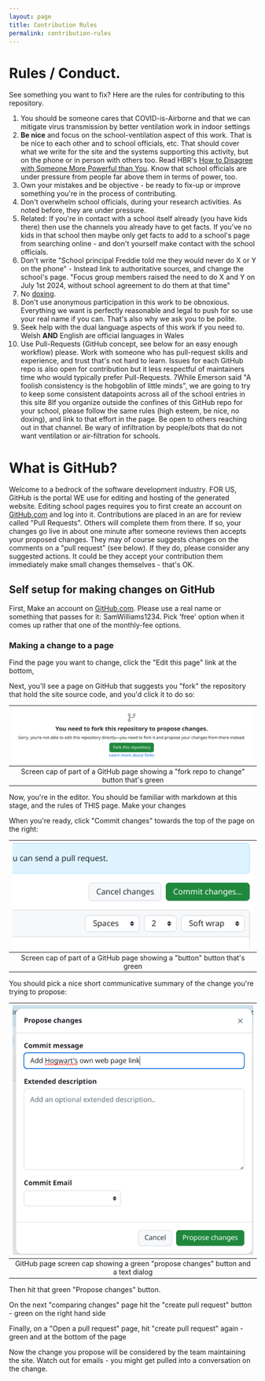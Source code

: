 ```yaml
---
layout: page
title: Contribution Rules
permalink: contribution-rules
---
```


# Rules / Conduct.

See something you want to fix?  Here are the rules for contributing to this repository.

1. You should be someone cares that COVID-is-Airborne and that we can mitigate virus transmission by better ventilation work in indoor settings 
2. **Be nice** and focus on the school-ventilation aspect of this work. That is be nice to each other and to school officials, etc. That should cover what we write for the site and the systems supporting this activity, but on the phone or in person with others too. Read HBR's [How to Disagree with Someone More Powerful than You](https://hbr.org/2016/03/how-to-disagree-with-someone-more-powerful-than-you). Know that school officials are under pressure from people far above them in terms of power, too.
3. Own your mistakes and be objective - be ready to fix-up or improve something you're in the process of contributing.
2. Don't overwhelm school officials, during your research activities. As noted before, they are under pressure. 
3. Related: If you're in contact with a school itself already (you have kids there) then use the channels you already have to get facts. If you've no kids in that school then maybe only get facts to add to a school's page from searching online - and don't yourself make contact with the school officials.
3. Don't write "School principal Freddie told me they would never do X or Y on the phone" - Instead link to authoritative sources, and change the school's page. "Focus group members raised the need to do X and Y on July 1st 2024, without school agreement to do them at that time"
3. No [doxing](https://en.wikipedia.org/wiki/Doxing).
6. Don't use anonymous participation in this work to be obnoxious. Everything we want is perfectly reasonable and legal to push for so use your real name if you can. That's also why we ask you to be polite.
7. Seek help with the dual language aspects of this work if you need to. Welsh **AND** English are official languages in Wales
5. Use Pull-Requests (GitHub concept, see below for an easy enough workflow) please. Work with someone who has pull-request skills and experience, and trust that's not hard to learn. Issues for each GitHub repo is also open for contribution but it less respectful of maintainers time who would typically prefer Pull-Requests.
7While Emerson said "A foolish consistency is the hobgoblin of little minds", we are going to try to keep some consistent datapoints across all of the school entries in this site
8If you organize outside the confines of this GitHub repo for your school, please follow the same rules (high esteem, be nice, no doxing), and link to that effort in the page. Be open to others reaching out in that channel. Be wary of infiltration by people/bots that do not want ventilation or air-filtration for schools.

# What is GitHub?

Welcome to a bedrock of the software development industry. FOR US, GitHub is the portal WE use for editing and hosting 
of the generated website. Editing school pages requires you to first create an account on [GitHub.com](https://github.com/signup) 
and log into it. Contributions are placed in an are for review called "Pull Requests". Others will complete them from 
there. If so, your changes go live in about one minute after someone reviews then accepts your proposed changes. They 
may of course suggests changes on the comments on a "pull request" (see below). If they do, please consider any 
suggested actions. It could be they accept your contribution them immediately make small changes themselves - that's OK.

## Self setup for making changes on GitHub

First, Make an account on [GitHub.com](https://github.com). Please use a real name or something that passes for it: SamWilliams1234. 
Pick 'free' option when it comes up rather that one of the monthly-fee options.

### Making a change to a page

Find the page you want to change, click the "Edit this page" link at the bottom,

Next, you'll see a page on GitHub that suggests you "fork" the repository that hold the site source code, and you'd click 
it to do so:

|              ![fork_repo_to_change.png](./images/fork_repo_to_change.png)               | 
|:---------------------------------------------------------------------------------------:| 
| Screen cap of part of a GitHub page showing a "fork repo to change" button that's green |


Now, you're in the editor. You should be familiar with markdown at this stage, and the rules of THIS page. Make your 
changes

When you're ready, click "Commit changes" towards the top of the page on the right:

|              ![commit.png](./images/commit.png)               | 
|:---------------------------------------------------------------------------------------:| 
| Screen cap of part of a GitHub page showing a "button" button that's green |


You should pick a nice short communicative summary of the change you're trying to propose:

|                      ![propose-changes.png](./images/propose-changes.png)                      | 
|:----------------------------------------------------------------------------------------------:| 
| GitHub page screen cap showing a green "propose changes" button and a text dialog |


Then hit that green "Propose changes" button.

On the next "comparing changes" page hit the "create pull request" button - green on the right hand side

Finally, on a "Open a pull request" page, hit "create pull request" again - green and at the bottom of the page

Now the change you propose will be considered by the team maintaining the site. Watch out for emails - you might get 
pulled into a conversation on the change.